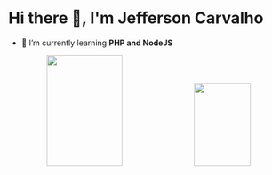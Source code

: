 <h1> Hi there 👋, I'm Jefferson Carvalho </h1>

- 🌱 I’m currently learning **PHP and NodeJS**

<div align="center">
  <img width="52%" height="200em" src="https://github-readme-stats.vercel.app/api?username=myjefferson&show_icons=true&hide=contribs&theme=merko">
  <img width="45%" height="150em" src="https://github-readme-stats.vercel.app/api/top-langs/?username=myjefferson&layout=compact&theme=merko">
</div>

<!--
**myjefferson/myjefferson** is a ✨ _special_ ✨ repository because its `README.md` (this file) appears on your GitHub profile.

Here are some ideas to get you started:

- 🔭 I’m currently working on ...

- 👯 I’m looking to collaborate on ...
- 🤔 I’m looking for help with ...
- 💬 Ask me about ...
- 📫 How to reach me: ...
- 😄 Pronouns: ...
- ⚡ Fun fact: ...
-->
